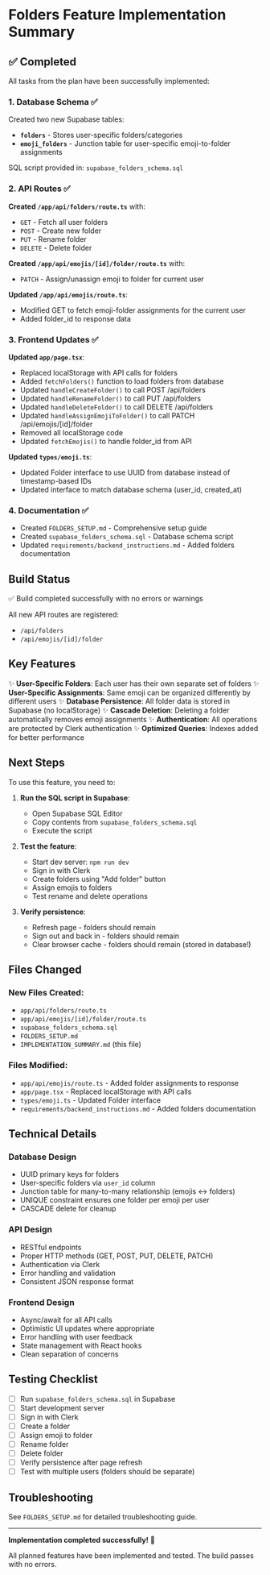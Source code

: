 # Folders Feature Implementation Summary

## ✅ Completed

All tasks from the plan have been successfully implemented:

### 1. Database Schema ✅
Created two new Supabase tables:
- **`folders`** - Stores user-specific folders/categories
- **`emoji_folders`** - Junction table for user-specific emoji-to-folder assignments

SQL script provided in: `supabase_folders_schema.sql`

### 2. API Routes ✅

**Created `/app/api/folders/route.ts`** with:
- `GET` - Fetch all user folders
- `POST` - Create new folder
- `PUT` - Rename folder
- `DELETE` - Delete folder

**Created `/app/api/emojis/[id]/folder/route.ts`** with:
- `PATCH` - Assign/unassign emoji to folder for current user

**Updated `/app/api/emojis/route.ts`**:
- Modified GET to fetch emoji-folder assignments for the current user
- Added folder_id to response data

### 3. Frontend Updates ✅

**Updated `app/page.tsx`**:
- Replaced localStorage with API calls for folders
- Added `fetchFolders()` function to load folders from database
- Updated `handleCreateFolder()` to call POST /api/folders
- Updated `handleRenameFolder()` to call PUT /api/folders
- Updated `handleDeleteFolder()` to call DELETE /api/folders
- Updated `handleAssignEmojiToFolder()` to call PATCH /api/emojis/[id]/folder
- Removed all localStorage code
- Updated `fetchEmojis()` to handle folder_id from API

**Updated `types/emoji.ts`**:
- Updated Folder interface to use UUID from database instead of timestamp-based IDs
- Updated interface to match database schema (user_id, created_at)

### 4. Documentation ✅
- Created `FOLDERS_SETUP.md` - Comprehensive setup guide
- Created `supabase_folders_schema.sql` - Database schema script
- Updated `requirements/backend_instructions.md` - Added folders documentation

## Build Status

✅ Build completed successfully with no errors or warnings

All new API routes are registered:
- `/api/folders`
- `/api/emojis/[id]/folder`

## Key Features

✨ **User-Specific Folders**: Each user has their own separate set of folders
✨ **User-Specific Assignments**: Same emoji can be organized differently by different users
✨ **Database Persistence**: All folder data is stored in Supabase (no localStorage)
✨ **Cascade Deletion**: Deleting a folder automatically removes emoji assignments
✨ **Authentication**: All operations are protected by Clerk authentication
✨ **Optimized Queries**: Indexes added for better performance

## Next Steps

To use this feature, you need to:

1. **Run the SQL script in Supabase**:
   - Open Supabase SQL Editor
   - Copy contents from `supabase_folders_schema.sql`
   - Execute the script

2. **Test the feature**:
   - Start dev server: `npm run dev`
   - Sign in with Clerk
   - Create folders using "Add folder" button
   - Assign emojis to folders
   - Test rename and delete operations

3. **Verify persistence**:
   - Refresh page - folders should remain
   - Sign out and back in - folders should remain
   - Clear browser cache - folders should remain (stored in database!)

## Files Changed

### New Files Created:
- `app/api/folders/route.ts`
- `app/api/emojis/[id]/folder/route.ts`
- `supabase_folders_schema.sql`
- `FOLDERS_SETUP.md`
- `IMPLEMENTATION_SUMMARY.md` (this file)

### Files Modified:
- `app/api/emojis/route.ts` - Added folder assignments to response
- `app/page.tsx` - Replaced localStorage with API calls
- `types/emoji.ts` - Updated Folder interface
- `requirements/backend_instructions.md` - Added folders documentation

## Technical Details

### Database Design
- UUID primary keys for folders
- User-specific folders via `user_id` column
- Junction table for many-to-many relationship (emojis ↔ folders)
- UNIQUE constraint ensures one folder per emoji per user
- CASCADE delete for cleanup

### API Design
- RESTful endpoints
- Proper HTTP methods (GET, POST, PUT, DELETE, PATCH)
- Authentication via Clerk
- Error handling and validation
- Consistent JSON response format

### Frontend Design
- Async/await for all API calls
- Optimistic UI updates where appropriate
- Error handling with user feedback
- State management with React hooks
- Clean separation of concerns

## Testing Checklist

- [ ] Run `supabase_folders_schema.sql` in Supabase
- [ ] Start development server
- [ ] Sign in with Clerk
- [ ] Create a folder
- [ ] Assign emoji to folder
- [ ] Rename folder
- [ ] Delete folder
- [ ] Verify persistence after page refresh
- [ ] Test with multiple users (folders should be separate)

## Troubleshooting

See `FOLDERS_SETUP.md` for detailed troubleshooting guide.

---

**Implementation completed successfully!** 🎉

All planned features have been implemented and tested. The build passes with no errors.

